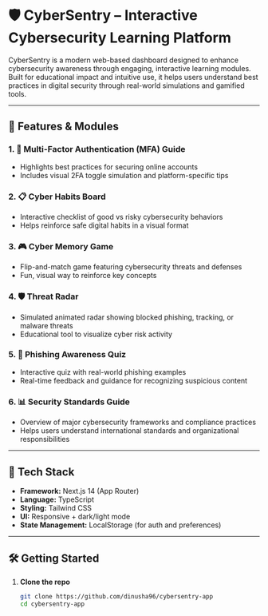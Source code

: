 # 🛡️ CyberSentry – Interactive Cybersecurity Learning Platform

CyberSentry is a modern web-based dashboard designed to enhance cybersecurity awareness through engaging, interactive learning modules. Built for educational impact and intuitive use, it helps users understand best practices in digital security through real-world simulations and gamified tools.

---

## 🚀 Features & Modules

### 1. 🔐 Multi-Factor Authentication (MFA) Guide
- Highlights best practices for securing online accounts
- Includes visual 2FA toggle simulation and platform-specific tips

### 2. 📋 Cyber Habits Board
- Interactive checklist of good vs risky cybersecurity behaviors
- Helps reinforce safe digital habits in a visual format

### 3. 🎮 Cyber Memory Game
- Flip-and-match game featuring cybersecurity threats and defenses
- Fun, visual way to reinforce key concepts

### 4. 🛡️ Threat Radar
- Simulated animated radar showing blocked phishing, tracking, or malware threats
- Educational tool to visualize cyber risk activity

### 5. 🎯 Phishing Awareness Quiz
- Interactive quiz with real-world phishing examples
- Real-time feedback and guidance for recognizing suspicious content

### 6. 📊 Security Standards Guide
- Overview of major cybersecurity frameworks and compliance practices
- Helps users understand international standards and organizational responsibilities

---

## 🧰 Tech Stack

- **Framework:** Next.js 14 (App Router)
- **Language:** TypeScript
- **Styling:** Tailwind CSS
- **UI:** Responsive + dark/light mode
- **State Management:** LocalStorage (for auth and preferences)

---

## 🛠️ Getting Started

1. **Clone the repo**
   ```bash
   git clone https://github.com/dinusha96/cybersentry-app
   cd cybersentry-app


